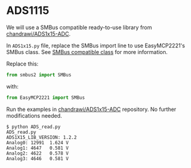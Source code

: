 # ADS1115

We will use a SMBus compatible ready-to-use library from [chandrawi/ADS1x15-ADC](https://github.com/chandrawi/ADS1x15-ADC).

In `ADS1x15.py` file, replace the SMBus import line to use EasyMCP2221's SMBus class. See [SMBus compatible class](https://easymcp2221.readthedocs.io/en/latest/smbus.html) for more information.

Replace this:

```python
from smbus2 import SMBus
```

with:

```python
from EasyMCP2221 import SMBus
```

Run the examples in [chandrawi/ADS1x15-ADC](https://github.com/chandrawi/ADS1x15-ADC) repository. No further modifications needed.

```console
$ python ADS_read.py
ADS_read.py
ADS1X15_LIB_VERSION: 1.2.2
Analog0: 12991  1.624 V
Analog1: 4647   0.581 V
Analog2: 4622   0.578 V
Analog3: 4646   0.581 V
```

